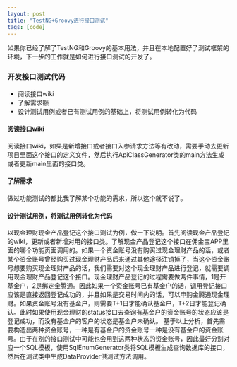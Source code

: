 ```yaml
---
layout: post
title: "TestNG+Groovy进行接口测试"
tags: [code]
---
```

如果你已经了解了TestNG和Groovy的基本用法，并且在本地配置好了测试框架的环境，下一步的工作就是如何进行接口测试的开发了。  

### 开发接口测试代码 ###
* 阅读接口wiki
* 了解需求额
* 设计测试用例或者已有测试用例的基础上，将测试用例转化为代码

#### 阅读接口wiki ####
阅读接口wiki，如果是新增接口或者接口入参请求方法等有改动，需要手动去更新项目里面这个接口的定义文件，然后执行ApiClassGenerator类的main方法生成或者更新main里面的接口类。
#### 了解需求 ####
做过功能测试的都比我了解某个功能的需求，所以这个就不说了。
#### 设计测试用例，将测试用例转化为代码 ####
以现金理财现金产品登记这个接口测试为例，做一下说明。首先阅读现金产品登记的wiki，更新或者新增对用的接口类。了解现金产品登记这个接口在佣金宝APP里面的哪个功能页面调用的。如果一个资金账号没有购买过现金理财产品的话，或者某个资金账号曾经购买过现金理财产品后来通过其他途径注销掉了，当这个资金账号想要购买现金理财产品的话，我们需要对这个现金理财产品进行登记，就需要调用现金理财产品登记这个接口。现金理财产品登记的过程需要做两件事情，1是开基金户，2是绑定金腾通。因此如果一个资金账号已有基金户的话，调用登记接口应该是直接返回登记成功的，并且如果是交易时间内的话，可以申购金腾通现金理财。如果资金账号没有基金户，则需要T+1日才能确认基金户，T+2日才能登记确认。此时如果使用现金理财的status接口去查询有基金户的资金账号的状态应该是登记成功，而没有基金户的客户的状态是基金户未确认。
基于以上分析，首先需要构造出两种资金账号，一种是有基金户的资金账号一种是没有基金户的资金账号。由于在别的接口测试中可能也会用到这两种状态的资金账号，因此最好分别对应一个SQL模板，使用SqlEnumGenerator类将SQL模板生成查询数据库的接口，然后在测试类中生成DataProvider供测试方法调用。